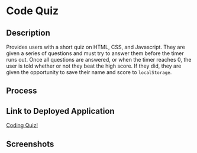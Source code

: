 # Code Quiz

## Description
Provides users with a short quiz on HTML, CSS, and Javascript. They are given a series of questions and must try to answer them before the timer runs out. Once all questions are answered, or when the timer reaches 0, the user is told whether or not they beat the high score. If they did, they are given the opportunity to save their name and score to `localStorage`.
## Process

## Link to Deployed Application
[Coding Quiz!](https://loganmerchant.github.io/code-quiz/)
## Screenshots